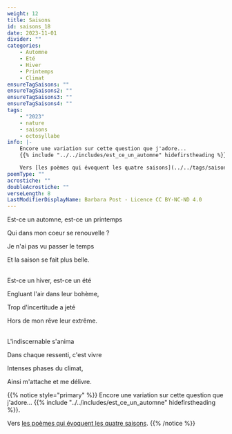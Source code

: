 ```yaml
---
weight: 12
title: Saisons
id: saisons_18
date: 2023-11-01
divider: ""
categories:
    - Automne
    - Eté
    - Hiver
    - Printemps
    - Climat
ensureTagSaisons: ""
ensureTagSaisons2: ""
ensureTagSaisons3: ""
ensureTagSaisons4: ""
tags:
    - "2023"
    - nature
    - saisons
    - octosyllabe
info: |-
    Encore une variation sur cette question que j'adore...
    {{% include "../../includes/est_ce_un_automne" hidefirstheading %}}

    Vers [les poèmes qui évoquent les quatre saisons](../../tags/saisons/_index#les-quatre-saisons-).
poemType: ""
acrostiche: ""
doubleAcrostiche: ""
verseLength: 8
LastModifierDisplayName: Barbara Post - Licence CC BY-NC-ND 4.0
---
```

Est-ce un automne, est-ce un printemps

Qui dans mon coeur se renouvelle ?

Je n'ai pas vu passer le temps

Et la saison se fait plus belle.

 \
Est-ce un hiver, est-ce un été

Engluant l'air dans leur bohème,

Trop d'incertitude a jeté

Hors de mon rêve leur extrême.

 \
L'indiscernable s'anima

Dans chaque ressenti, c'est vivre

Intenses phases du climat,

Ainsi m'attache et me délivre.

{{% notice style="primary" %}}
Encore une variation sur cette question que j'adore...
{{% include "../../includes/est_ce_un_automne" hidefirstheading %}}.

Vers [les poèmes qui évoquent les quatre saisons](../../tags/saisons/_index#les-quatre-saisons-).
{{% /notice %}}